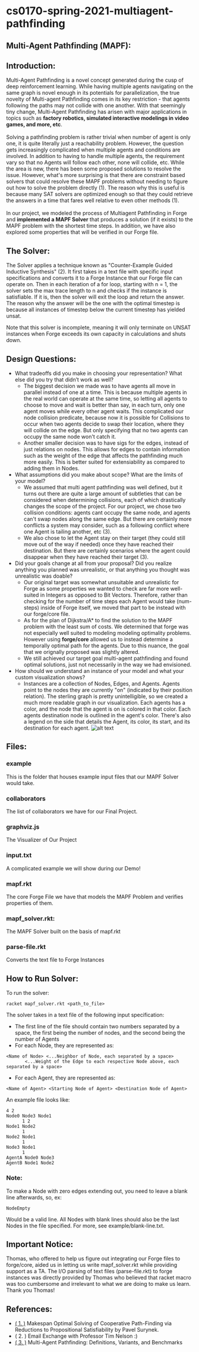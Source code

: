 # cs0170-spring-2021-multiagent-pathfinding
[comment]: <> (This is a mark down file, and is intended to be read that way!)
## Multi-Agent Pathfinding (MAPF):
## Introduction:
Multi-Agent Pathfinding is a novel concept generated during the cusp of deep reinforcement learning. While having multiple agents navigating on the same graph is novel enough in its potentials for parallelization, the true novelty of Multi-agent Pathfinding comes in its key restriction - that agents following the paths may not collide with one another. With that seemingly tiny change, Multi-Agent Pathfinding has arisen with major applications in topics such as <b>factory robotics, simulated interactive modelings in video games, and more, etc</b>.
<br /><br />
Solving a pathfinding problem is rather trivial when number of agent is only one, it is quite literally just a reachability problem. However, the question gets increasingly complicated when multiple agents and conditions are involved. In addition to having to handle multiple agents, the requirement vary so that no Agents will follow each other, none will collide, etc. While the area is new, there has been some proposed solutions to resolve the issue. However, what's more surprising is that there are constraint based solvers that could resolve these MAPF problems without needing to figure out how to solve the problem directly (1). The reason why this is useful is because many SAT solvers are optimized enough so that they could retrieve the answers in a time that fares well relative to even other methods (1).
<br /><br />
In our project, we modeled the process of Multiagent Pathfinding in Forge and <b>implemented a MAPF Solver</b> that produces a solution (if it exists) to the MAPF problem with the shortest time steps. In addition, we have also explored some properties that will be verified in our Forge file.
## The Solver:
The Solver applies a technique known as "Counter-Example Guided Inductive Synthesis" (2). It first takes in a text file with specific input specifications and converts it to a Forge Instance that our Forge file can operate on. Then in each iteration of a for loop, starting with n = 1, the solver sets the max trace length to n and checks if the instance is satisfiable. If it is, then the solver will exit the loop and return the answer. The reason why the answer will be the one with the optimal timestep is because all instances of timestep below the current timestep has yielded unsat.

Note that this solver is incomplete, meaning it will only terminate on UNSAT instances when Forge exceeds its own capacity in calculations and shuts down.
## Design Questions:
- What tradeoffs did you make in choosing your representation? What else did you try that didn’t work as well?
    - The biggest decision we made was to have agents all move in parallel instead of one at a time. This is because multiple agents in the real world can operate at the same time, so letting all agents to choose to move and wait is better than say, in each turn, only one agent moves while every other agent waits. This complicated our node collision predicate, because now it is possible for Collisions to occur when two agents decide to swap their location, where they will collide on the edge. But only specifying that no two agents can occupy the same node won't catch it.
    - Another smaller decision was to have sigs for the edges, instead of just relations on nodes. This allows for edges to contain information such as the weight of the edge that affects the pathfinding much more easily. This is better suited for extensiability as compared to adding them in Nodes.
- What assumptions did you make about scope? What are the limits of your model?
    - We assumed that multi agent pathfinding was well defined, but it turns out there are quite a large amount of subtleties that can be considered when determining collisions, each of which drastically changes the scope of the project. For our project, we chose two collision conditions: agents cant occupy the same node, and agents can't swap nodes along the same edge. But there are certainly more conflicts a system may consider, such as a following conflict where one Agent is tailing another, etc (3). 
    - We also chose to let the Agent stay on their target (they could still move out of the way if needed) once they have reached their destination. But there are certainly scenarios where the agent could disappear when they have reached their target (3).
- Did your goals change at all from your proposal? Did you realize anything you planned was unrealistic, or that anything you thought was unrealistic was doable?
    - Our original target was somewhat unsuitable and unrealistic for Forge as some properties we wanted to check are far more well-suited in Integers as opposed to Bit Vectors. Therefore, rather than checking for the number of time steps each Agent would take (num-steps) inside of Forge itself, we moved that part to be instead with our forge/core file.
    - As for the plan of Dijkstra/A* to find the solution to the MAPF problem with the least sum of costs. We determined that forge was not especially well suited to modeling modeling optimality problems. However using <b>forge/core</b> allowed us to instead determine a temporally optimal path for the agents. Due to this nuance, the goal that we orignally proposed was slightly altered.
    - We still achieved our target goal multi-agent pathfinding and found optimal solutions, just not necessarily in the way we had envisioned.
- How should we understand an instance of your model and what your custom visualization shows?
    - Instances are a collection of Nodes, Edges, and Agents. Agents point to the nodes they are currently "on" (indicated by their position relation). The sterling graph is pretty unintelligible, so we created a much more readable graph in our visualization. Each agents has a color, and the node that the agent is on is colored in that color. Each agents destination node is outlined in the agent's color. There's also a legend on the side that details the Agent, its color, its start, and its destination for each agent.
![alt text](image/graphic.png "Title")
## Files:
### example
This is the folder that houses example input files that our MAPF Solver would take.
### collaborators
The list of collaborators we have for our Final Project.
### graphviz.js
The Visualizer of Our Project
### input.txt
A complicated example we will show during our Demo!
### mapf.rkt
The core Forge File we have that models the MAPF Problem and verifies properties of them.
### mapf_solver.rkt:
The MAPF Solver built on the basis of mapf.rkt
### parse-file.rkt
Converts the text file to Forge Instances

## How to Run Solver:
To run the solver:
```
racket mapf_solver.rkt <path_to_file>
```
The solver takes in a text file of the following input specification:
- The first line of the file should contain two numbers separated by a space, the first being the number of nodes, and the second being the number of Agents
- For each Node, they are represented as:
```
<Name of Node> <...Neighbor of Node, each separated by a space>
       <...Weight of the Edge to each respective Node above, each separated by a space>
```
- For each Agent, they are represented as:
```
<Name of Agent> <Starting Node of Agent> <Destination Node of Agent>
```
An example file looks like:
```
4 2
Node0 Node3 Node1
      1 2
Node1 Node2
      1
Node2 Node1
      1
Node3 Node1
      1
AgentA Node0 Node3
AgentB Node1 Node2
```
### Note:
To make a Node with zero edges extending out, you need to leave a blank line afterwards, so, ex:
```
NodeEmpty

```
Would be a valid line.
All Nodes with blank lines should also be the last Nodes in the file specified. For more, see example/blank-line.txt.

## Important Notice:
Thomas, who offered to help us figure out integrating our Forge files to forge/core, aided us in letting us write mapf_solver.rkt while providing support as a TA. The I/O parsing of text files (parse-file.rkt) to forge instances was directly provided by Thomas who believed that racket macro was too cumbersome and irrelevant to what we are doing to make us learn. Thank you Thomas!
## References:
- [( 1. )](https://arxiv.org/ftp/arxiv/papers/1610/1610.05452.pdf) Makespan Optimal Solving of Cooperative Path-Finding via Reductions to Propositional Satisfiability by Pavel Surynek.
- ( 2. ) Email Exchange with Professor Tim Nelson :)
- [( 3. )](https://arxiv.org/pdf/1906.08291.pdf) Multi-Agent Pathfinding: Definitions, Variants, and Benchmarks
